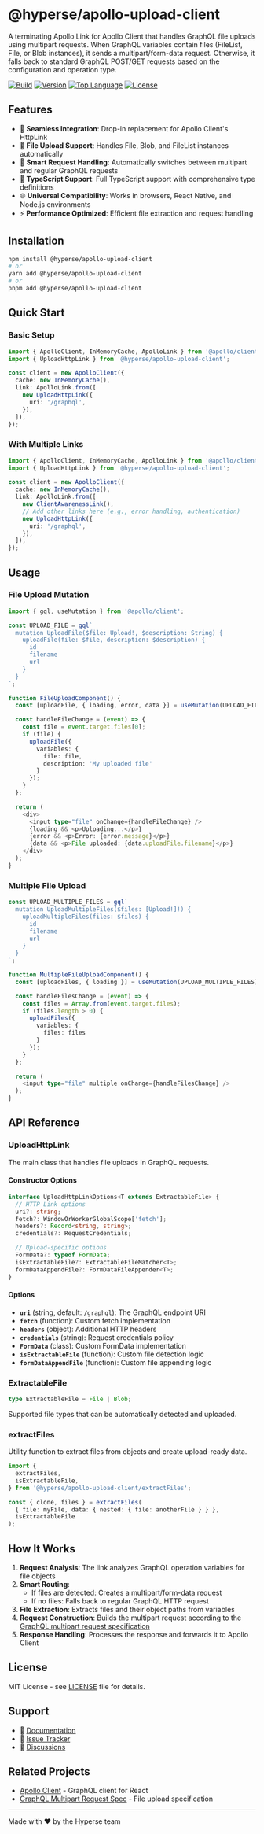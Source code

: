 # @hyperse/apollo-upload-client

A terminating Apollo Link for Apollo Client that handles GraphQL file uploads using multipart requests. When GraphQL variables contain files (FileList, File, or Blob instances), it sends a multipart/form-data request. Otherwise, it falls back to standard GraphQL POST/GET requests based on the configuration and operation type.

[![Build](https://img.shields.io/github/actions/workflow/status/hyperse-io/apollo-upload-client/ci-integrity.yml?branch=main&label=ci&logo=github&style=flat-quare&labelColor=000000)](https://github.com/hyperse-io/apollo-upload-client/actions?query=workflow%3ACI)
[![Version](https://img.shields.io/npm/v/%40hyperse%2Fapollo-upload-client?branch=main&label=version&logo=npm&style=flat-quare&labelColor=000000)](https://www.npmjs.com/package/@hyperse/apollo-upload-client)
[![Top Language](https://img.shields.io/github/languages/top/hyperse-io/apollo-upload-client?style=flat-square&labelColor=000&color=blue)](https://github.com/hyperse-io/apollo-upload-client/search?l=typescript)
[![License](https://img.shields.io/github/license/hyperse-io/apollo-upload-client?style=flat-quare&labelColor=000000)](https://github.com/hyperse-io/apollo-upload-client/blob/main/LICENSE)

## Features

- 🚀 **Seamless Integration**: Drop-in replacement for Apollo Client's HttpLink
- 📁 **File Upload Support**: Handles File, Blob, and FileList instances automatically
- 🔄 **Smart Request Handling**: Automatically switches between multipart and regular GraphQL requests
- 🎯 **TypeScript Support**: Full TypeScript support with comprehensive type definitions
- 🌐 **Universal Compatibility**: Works in browsers, React Native, and Node.js environments
- ⚡ **Performance Optimized**: Efficient file extraction and request handling

## Installation

```bash
npm install @hyperse/apollo-upload-client
# or
yarn add @hyperse/apollo-upload-client
# or
pnpm add @hyperse/apollo-upload-client
```

## Quick Start

### Basic Setup

```typescript
import { ApolloClient, InMemoryCache, ApolloLink } from '@apollo/client';
import { UploadHttpLink } from '@hyperse/apollo-upload-client';

const client = new ApolloClient({
  cache: new InMemoryCache(),
  link: ApolloLink.from([
    new UploadHttpLink({
      uri: '/graphql',
    }),
  ]),
});
```

### With Multiple Links

```typescript
import { ApolloClient, InMemoryCache, ApolloLink } from '@apollo/client';
import { UploadHttpLink } from '@hyperse/apollo-upload-client';

const client = new ApolloClient({
  cache: new InMemoryCache(),
  link: ApolloLink.from([
    new ClientAwarenessLink(),
    // Add other links here (e.g., error handling, authentication)
    new UploadHttpLink({
      uri: '/graphql',
    }),
  ]),
});
```

## Usage

### File Upload Mutation

```typescript
import { gql, useMutation } from '@apollo/client';

const UPLOAD_FILE = gql`
  mutation UploadFile($file: Upload!, $description: String) {
    uploadFile(file: $file, description: $description) {
      id
      filename
      url
    }
  }
`;

function FileUploadComponent() {
  const [uploadFile, { loading, error, data }] = useMutation(UPLOAD_FILE);

  const handleFileChange = (event) => {
    const file = event.target.files[0];
    if (file) {
      uploadFile({
        variables: {
          file: file,
          description: 'My uploaded file'
        }
      });
    }
  };

  return (
    <div>
      <input type="file" onChange={handleFileChange} />
      {loading && <p>Uploading...</p>}
      {error && <p>Error: {error.message}</p>}
      {data && <p>File uploaded: {data.uploadFile.filename}</p>}
    </div>
  );
}
```

### Multiple File Upload

```typescript
const UPLOAD_MULTIPLE_FILES = gql`
  mutation UploadMultipleFiles($files: [Upload!]!) {
    uploadMultipleFiles(files: $files) {
      id
      filename
      url
    }
  }
`;

function MultipleFileUploadComponent() {
  const [uploadFiles, { loading }] = useMutation(UPLOAD_MULTIPLE_FILES);

  const handleFilesChange = (event) => {
    const files = Array.from(event.target.files);
    if (files.length > 0) {
      uploadFiles({
        variables: {
          files: files
        }
      });
    }
  };

  return (
    <input type="file" multiple onChange={handleFilesChange} />
  );
}
```

## API Reference

### UploadHttpLink

The main class that handles file uploads in GraphQL requests.

#### Constructor Options

```typescript
interface UploadHttpLinkOptions<T extends ExtractableFile> {
  // HTTP Link options
  uri?: string;
  fetch?: WindowOrWorkerGlobalScope['fetch'];
  headers?: Record<string, string>;
  credentials?: RequestCredentials;

  // Upload-specific options
  FormData?: typeof FormData;
  isExtractableFile?: ExtractableFileMatcher<T>;
  formDataAppendFile?: FormDataFileAppender<T>;
}
```

#### Options

- **`uri`** (string, default: `/graphql`): The GraphQL endpoint URI
- **`fetch`** (function): Custom fetch implementation
- **`headers`** (object): Additional HTTP headers
- **`credentials`** (string): Request credentials policy
- **`FormData`** (class): Custom FormData implementation
- **`isExtractableFile`** (function): Custom file detection logic
- **`formDataAppendFile`** (function): Custom file appending logic

### ExtractableFile

```typescript
type ExtractableFile = File | Blob;
```

Supported file types that can be automatically detected and uploaded.

### extractFiles

Utility function to extract files from objects and create upload-ready data.

```typescript
import {
  extractFiles,
  isExtractableFile,
} from '@hyperse/apollo-upload-client/extractFiles';

const { clone, files } = extractFiles(
  { file: myFile, data: { nested: { file: anotherFile } } },
  isExtractableFile
);
```

## How It Works

1. **Request Analysis**: The link analyzes GraphQL operation variables for file objects
2. **Smart Routing**:
   - If files are detected: Creates a multipart/form-data request
   - If no files: Falls back to regular GraphQL HTTP request
3. **File Extraction**: Extracts files and their object paths from variables
4. **Request Construction**: Builds the multipart request according to the [GraphQL multipart request specification](https://github.com/jaydenseric/graphql-multipart-request-spec)
5. **Response Handling**: Processes the response and forwards it to Apollo Client

## License

MIT License - see [LICENSE](LICENSE) file for details.

## Support

- 📖 [Documentation](https://github.com/hyperse-io/apollo-upload-client)
- 🐛 [Issue Tracker](https://github.com/hyperse-io/apollo-upload-client/issues)
- 💬 [Discussions](https://github.com/hyperse-io/apollo-upload-client/discussions)

## Related Projects

- [Apollo Client](https://www.apollographql.com/docs/react/) - GraphQL client for React
- [GraphQL Multipart Request Spec](https://github.com/jaydenseric/graphql-multipart-request-spec) - File upload specification

---

Made with ❤️ by the Hyperse team
